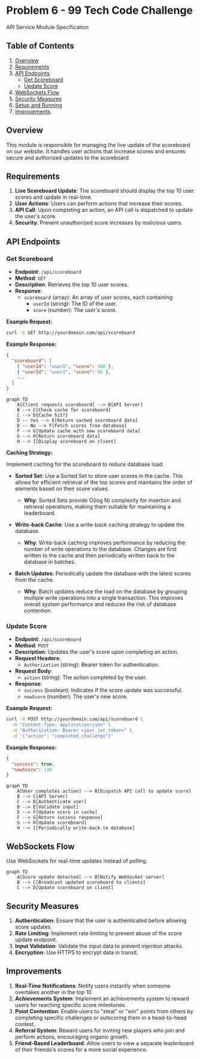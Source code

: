 # Problem 6 - 99 Tech Code Challenge

API Service Module Specification

## Table of Contents
1. [Overview](#overview)
2. [Requirements](#requirements)
3. [API Endpoints](#api-endpoints)
   - [Get Scoreboard](#get-scoreboard)
   - [Update Score](#update-score)
4. [WebSockets Flow](#websockets-flow)
5. [Security Measures](#security-measures)
6. [Setup and Running](#setup-and-running)
7. [Improvements](#improvements)

## Overview

This module is responsible for managing the live update of the scoreboard on our website. It handles user actions that increase scores and ensures secure and authorized updates to the scoreboard.

## Requirements

1. **Live Scoreboard Update**: The scoreboard should display the top 10 user scores and update in real-time.
2. **User Actions**: Users can perform actions that increase their scores.
3. **API Call**: Upon completing an action, an API call is dispatched to update the user's score.
4. **Security**: Prevent unauthorized score increases by malicious users.

## API Endpoints

### Get Scoreboard

- **Endpoint**: `/api/scoreboard`
- **Method**: `GET`
- **Description**: Retrieves the top 10 user scores.
- **Response**:
  - `scoreboard` (array): An array of user scores, each containing:
    - `userId` (string): The ID of the user.
    - `score` (number): The user's score.

**Example Request:**

```bash
curl -X GET http://yourdomain.com/api/scoreboard
```

**Example Response:**

```json
{
  "scoreboard": [
    { "userId": "user1", "score": 100 },
    { "userId": "user2", "score": 95 },
    ...
  ]
}
```

```mermaid
graph TD
    A[Client requests scoreboard] --> B[API Server]
    B --> C[Check cache for scoreboard]
    C --> D{Cache hit?}
    D -- Yes --> E[Return cached scoreboard data]
    D -- No --> F[Fetch scores from database]
    F --> G[Update cache with new scoreboard data]
    G --> H[Return scoreboard data]
    H --> I[Display scoreboard on client]
```

**Caching Strategy:**

Implement caching for the scoreboard to reduce database load.

- **Sorted Set**: Use a Sorted Set to store user scores in the cache. This allows for efficient retrieval of the top scores and maintains the order of elements based on their score values.
  - **Why**: Sorted Sets provide O(log N) complexity for insertion and retrieval operations, making them suitable for maintaining a leaderboard.

- **Write-back Cache**: Use a write-back caching strategy to update the database.
  - **Why**: Write-back caching improves performance by reducing the number of write operations to the database. Changes are first written to the cache and then periodically written back to the database in batches.

- **Batch Updates**: Periodically update the database with the latest scores from the cache.
  - **Why**: Batch updates reduce the load on the database by grouping multiple write operations into a single transaction. This improves overall system performance and reduces the risk of database contention.

### Update Score

- **Endpoint**: `/api/scoreboard`
- **Method**: `POST`
- **Description**: Updates the user's score upon completing an action.
- **Request Headers**:
  - `Authorization` (string): Bearer token for authentication.
- **Request Body**:
  - `action` (string): The action completed by the user.
- **Response**:
  - `success` (boolean): Indicates if the score update was successful.
  - `newScore` (number): The user's new score.

**Example Request:**
```bash
curl -X POST http://yourdomain.com/api/scoreboard \
  -H "Content-Type: application/json" \
  -H "Authorization: Bearer <your_jwt_token>" \
  -d '{"action": "completed_challenge"}'
```

**Example Response:**
```json
{
  "success": true,
  "newScore": 110
}
```

```mermaid
graph TD
    A[User completes action] --> B[Dispatch API call to update score]
    B --> C[API Server]
    C --> D[Authenticate user]
    D --> E[Validate input]
    E --> F[Update score in cache]
    F --> G[Return success response]
    G --> H[Update scoreboard]
    H --> I[Periodically write-back to database]
```

## WebSockets Flow

Use WebSockets for real-time updates instead of polling.

```mermaid
graph TD
    A[Score update detected] --> B[Notify WebSocket server]
    B --> C[Broadcast updated scoreboard to clients]
    C --> D[Update scoreboard on client]
```

## Security Measures

1. **Authentication**: Ensure that the user is authenticated before allowing score updates.
2. **Rate Limiting**: Implement rate limiting to prevent abuse of the score update endpoint.
3. **Input Validation**: Validate the input data to prevent injection attacks.
4. **Encryption**: Use HTTPS to encrypt data in transit.

## Improvements

1. **Real-Time Notifications**: Notify users instantly when someone overtakes another in the top 10
2. **Achievements System**: Implement an achievements system to reward users for reaching specific score milestones.
3. **Point Contention**: Enable users to "steal" or "win" points from others by completing specific challenges or outscoring them in a head-to-head contest.
4. **Referral System**: Reward users for inviting new players who join and perform actions, encouraging organic growth.
5. **Friend-Based Leaderboard**: Allow users to view a separate leaderboard of their friends's scores for a more social experience.

